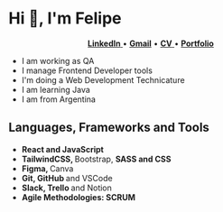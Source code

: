 # Hi 👋, I'm Felipe

<p align="center">
  <a href="https://www.linkedin.com/in/nfelipealvarez/"> <b>LinkedIn</b> </a> •
  <a href="https://mail.google.com/mail/u/0/?fs=1&tf=cm&source=mailto&to=n.felialvarez@gmail.com"> <b>Gmail</b></a> •
  <a href="https://drive.google.com/file/d/1Damu_dHGabe4GE-45KiixAHmc-tSUgJQ/view?usp=sharing"> <b>CV</b> </a> •
  <a href="https://felipe-alvarez.notion.site/Felipe-Alvarez-dbca89c84c3a487fa60e440098f1b089"> <b>Portfolio</b> </a>
</p>

- I am working as QA
- I manage Frontend Developer tools
- I'm doing a Web Development Technicature
- I am learning Java
- I am from Argentina 
  
## Languages, Frameworks and Tools

- <b> React and JavaScript </b>
- <b> TailwindCSS, </b> Bootstrap, <b> SASS and CSS </b>
- <b> Figma, </b> Canva
- <b> Git, GitHub </b> and VSCode
- <b> Slack, Trello </b> and Notion
- <b> Agile Methodologies: SCRUM </b>
